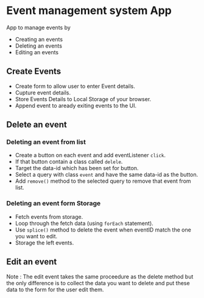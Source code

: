 # Event management system App
App to manage events by
- Creating an events
- Deleting an events
- Editing an events

## Create Events
- Create form to allow user to enter Event details.
- Cupture event details.
- Store Events Details to Local Storage of your browser.
- Append event to aready exiting events to the UI.

## Delete an event
### Deleting an event from list
- Create a button on each event and add eventListener `click`.
- If that button contain a class called `delele`.
- Target the data-id which has been set for button.
- Select a query with class `event` and have the same data-id as the button.
- Add `remove()` method to the selected query to remove that event from list.

### Deleting an event form Storage
- Fetch events from storage.
- Loop through the fetch data (using `forEach` statement).
- Use `splice()` method to delete the event when eventID match the one you want to edit.
- Storage the left events.

## Edit an event
Note : The edit event takes the same proceedure as the delete method but the only difference is to collect the data you want to delete and put these data to the form for the user edit them.
